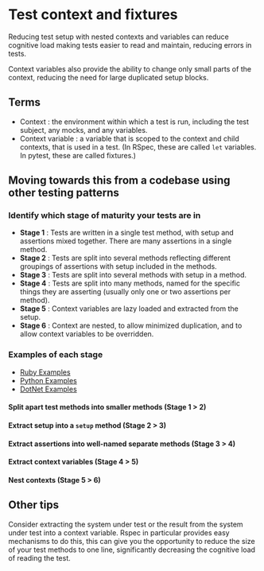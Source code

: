 # Test context and fixtures
Reducing test setup with nested contexts and variables can reduce cognitive load making tests easier to read and maintain, reducing errors in tests.

Context variables also provide the ability to change only small parts of the context, reducing the need for large duplicated setup blocks.

## Terms

* Context : the environment within which a test is run, including the test subject, any mocks, and any variables.
* Context variable : a variable that is scoped to the context and child contexts, that is used in a test. (In RSpec, these are called `let` variables. In pytest, these are called fixtures.)

## Moving towards this from a codebase using other testing patterns

### Identify which stage of maturity your tests are in

* **Stage 1** : Tests are written in a single test method, with setup and assertions mixed together. There are many assertions in a single method.
* **Stage 2** : Tests are split into several methods reflecting different groupings of assertions with setup included in the methods.
* **Stage 3** : Tests are split into several methods with setup in a method.
* **Stage 4** : Tests are split into many methods, named for the specific things they are asserting (usually only one or two assertions per method).
* **Stage 5** : Context variables are lazy loaded and extracted from the setup.
* **Stage 6** : Context are nested, to allow minimized duplication, and to allow context variables to be overridden.

### Examples of each stage

- [Ruby Examples](test_fixtures_ruby_examples.md)
- [Python Examples](test_fixtures_python_examples.md)
- [DotNet Examples](test_fixtures_dotnet_examples.md)

#### Split apart test methods into smaller methods (Stage 1 > 2)

#### Extract setup into a `setup` method (Stage 2 > 3)

#### Extract assertions into well-named separate methods (Stage 3 > 4)

#### Extract context variables (Stage 4 > 5)

#### Nest contexts (Stage 5 > 6)

## Other tips

Consider extracting the system under test or the result from the system under test into a context variable. Rspec in particular provides easy mechanisms to do this, this can give you the opportunity to reduce the size of your test methods to one line, significantly decreasing the cognitive load of reading the test.